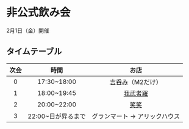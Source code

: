 # 非公式飲み会

2月1日（金）開催

## タイムテーブル

|次会|時間|お店|
|:---:|:----:|:---:|
|0|17:30~18:00|[吉呑み](https://map.yoshinoya.com/p/shopmap/dtl/1359/)（M2だけ）|
|1|18:00~19:45|[我武者羅](https://tabelog.com/akita/A0501/A050101/5006645/)|
|2|20:00~22:00|[笑笑](https://tabelog.com/akita/A0501/A050101/5004389/)|
|3|22:00~日が昇るまで|グランマート → アリックハウス|
